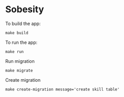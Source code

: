 # Sobesity

To build the app:
```
make build
```

To run the app:
```
make run
```

Run migration
```
make migrate
```

Create migration
```
make create-migration message='create skill table'
```
